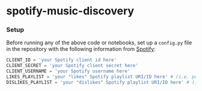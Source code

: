 # spotify-music-discovery

### Setup
Before running any of the above code or notebooks, set up a `config.py` file in the repository 
with the following information from [Spotify](https://developer.spotify.com/documentation/general/guides/app-settings/#register-your-app):

```python
CLIENT_ID = 'your Spotify client id here'
CLIENT_SECRET = 'your Spotify client secret here'
CLIENT_USERNAME = 'your Spotify username here'
LIKES_PLAYLIST = 'your "likes" Spotify playlist URI/ID here' # (i.e. positive examples)
DISLIKES_PLAYLIST = 'your "dislikes" Spotify playlist URI/ID here' # (i.e. negative examples)
```
